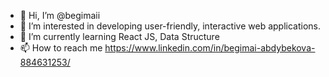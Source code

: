 - 👋 Hi, I’m @begimaii
- 👀 I’m interested in developing user-friendly, interactive web applications.
- 🌱 I’m currently learning React JS, Data Structure
- 📫 How to reach me https://www.linkedin.com/in/begimai-abdybekova-884631253/

<!---
begimaii/begimaii is a ✨ special ✨ repository because its `README.md` (this file) appears on your GitHub profile.
You can click the Preview link to take a look at your changes.
--->
